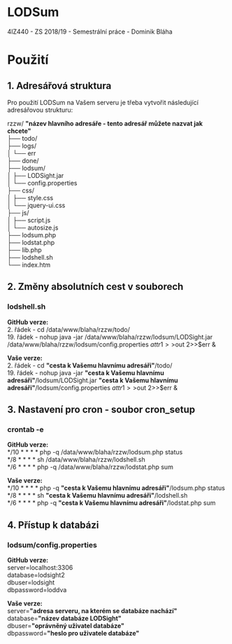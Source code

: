 # LODSum
4IZ440 - ZS 2018/19 - Semestrální práce - Dominik Bláha

# Použití

## 1. Adresářová struktura

Pro použití LODSum na Vašem serveru je třeba vytvořit následující adresářovou strukturu:

rzzw/ **"název hlavního adresáře - tento adresář můžete nazvat jak chcete"**<br/>
├── todo/<br/>
├── logs/<br/>
│   └── err<br/>
├── done/<br/>
├── lodsum/<br/>
│   ├── LODSight.jar<br/>
│   └── config.properties<br/>
├── css/<br/>
│   ├── style.css<br/>
│   └── jquery-ui.css<br/>
├── js/<br/>
│   ├── script.js<br/>
│   └── autosize.js<br/>
├── lodsum.php<br/>
├── lodstat.php<br/>
├── lib.php<br/>
├── lodshell.sh<br/>
└── index.htm<br/>
    
## 2. Změny absolutních cest v souborech

### lodshell.sh

**GitHub verze:**<br/>
2. řádek - cd /data/www/blaha/rzzw/todo/<br/>
19. řádek - nohup java -jar /data/www/blaha/rzzw/lodsum/LODSight.jar /data/www/blaha/rzzw/lodsum/config.properties $attr 1>>$out 2>>$err &

**Vaše verze:**<br/>
2. řádek - cd **"cesta k Vašemu hlavnímu adresáři"**/todo/<br/>
19. řádek - nohup java -jar **"cesta k Vašemu hlavnímu adresáři"**/lodsum/LODSight.jar **"cesta k Vašemu hlavnímu adresáři"**/lodsum/config.properties $attr 1>>$out 2>>$err &

## 3. Nastavení pro cron - soubor cron_setup

### crontab -e

**GitHub verze:**<br/>
*/10 * * * * php -q /data/www/blaha/rzzw/lodsum.php status<br/>
*/8 * * * * sh /data/www/blaha/rzzw/lodshell.sh<br/>
*/6 * * * * php -q /data/www/blaha/rzzw/lodstat.php sum

**Vaše verze:**<br/>
*/10 * * * * php -q **"cesta k Vašemu hlavnímu adresáři"**/lodsum.php status<br/>
*/8 * * * * sh **"cesta k Vašemu hlavnímu adresáři"**/lodshell.sh<br/>
*/6 * * * * php -q **"cesta k Vašemu hlavnímu adresáři"**/lodstat.php sum

## 4. Přístup k databázi

### lodsum/config.properties

**GitHub verze:**<br/>
server=localhost:3306<br/>
database=lodsight2<br/>
dbuser=lodsight<br/>
dbpassword=loddva<br/>

**Vaše verze:**<br/>
server=**"adresa serveru, na kterém se databáze nachází"**<br/>
database=**"název databáze LODSight"**<br/>
dbuser=**"oprávněný uživatel databáze"**<br/>
dbpassword=**"heslo pro uživatele databáze"**<br/>
